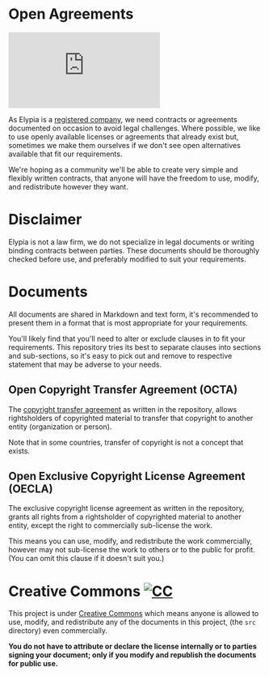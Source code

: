 # Open Agreements

[![Matrix]][matrix-community]

As Elypia is a [registered company](https://find-and-update.company-information.service.gov.uk/company/12203025),
we need contracts or agreements documented on occasion to avoid legal
challenges. Where possible, we like to use openly available licenses or
agreements that already exist but, sometimes we make them ourselves if we don't
see open alternatives available that fit our requirements.

We're hoping as a community we'll be able to create very simple and
flexibly written contracts, that anyone will have the freedom to use,
modify, and redistribute however they want.  

# Disclaimer

Elypia is not a law firm, we do not specialize in legal documents or writing
binding contracts between parties. These documents should be thoroughly checked
before use, and preferably modified to suit your requirements.

# Documents

All documents are shared in Markdown and text form, it's recommended to present
them in a format that is most appropriate for your requirements.

You'll likely find that you'll need to alter or exclude clauses in to fit your
requirements. This repository tries its best to separate clauses into sections
and sub-sections, so it's easy to pick out and remove to respective statement
that may be adverse to your needs.

## Open Copyright Transfer Agreement (OCTA)

The [copyright transfer agreement] as written in the repository, allows
rightsholders of copyrighted material to transfer that copyright to another
entity (organization or person). 

Note that in some countries, transfer of copyright is not a concept that exists.

## Open Exclusive Copyright License Agreement (OECLA)

The exclusive copyright license agreement as written in the repository,
grants all rights from a rightsholder of copyrighted material to
another entity, except the right to commercially sub-license the work.

This means you can use, modify, and redistribute the work commercially,
however may not sub-license the work to others or to the public 
for profit. (You can omit this clause if it doesn't suit you.)

# Creative Commons [![CC]][Creative Commons]

This project is under [Creative Commons] which means anyone is allowed
to use, modify, and redistribute any of the documents in this project, 
(the `src` directory) even commercially.

**You do not have to attribute or declare the license internally or to
parties signing your document; only if you modify and republish the
documents for public use.**

[matrix-community]: https://matrix.to/#/!bVaYOBVQxZkGOMpzkc:matrix.org "Matrix Invite"
[copyright transfer agreement]: https://en.wikipedia.org/wiki/Copyright_transfer_agreement "Copyright Transfer Agreement on Wikipedia"
[Creative Commons]: https://creativecommons.org/licenses/by/4.0/ "Creative Commons"

[Matrix]: https://img.shields.io/matrix/elypia:matrix.org?logo=matrix "Matrix Shield"
[CC]: https://licensebuttons.net/l/by/4.0/80x15.png "Creative Commons"
